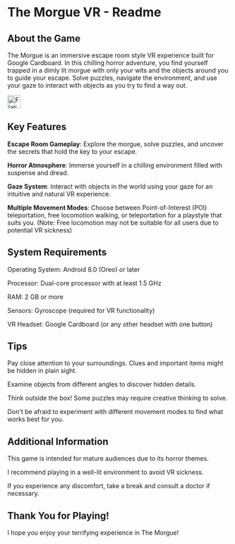 #  The Morgue VR - Readme

## About the Game

The Morgue is an immersive escape room style VR experience built for Google Cardboard.
In this chilling horror adventure, you find yourself trapped in a dimly lit morgue with only your wits and the objects around you to guide your escape. 
Solve puzzles, navigate the environment, and use your gaze to interact with objects as you try to find a way out.

<a href="https://www.youtube.com/channel/UCtkFZtqfY99xL_QGZQAVpoA">
    <img alt="Flaticon" title="Flaticon" src="https://cdn-icons-png.flaticon.com/256/1384/1384060.png" width="30">
</a>

## Key Features

<p><b>Escape Room Gameplay</b>: Explore the morgue, solve puzzles, and uncover the secrets that hold the key to your escape.</p>
<p><b>Horror Atmosphere</b>: Immerse yourself in a chilling environment filled with suspense and dread.</p>
<p><b>Gaze System</b>: Interact with objects in the world using your gaze for an intuitive and natural VR experience.</p>
<p><b>Multiple Movement Modes</b>: Choose between Point-of-Interest (POI) teleportation, free locomotion walking, or teleportation for a playstyle that suits you. (Note: Free locomotion may not be suitable for all users due to potential VR sickness)</p>

## System Requirements

Operating System: Android 8.0 (Oreo) or later

Processor: Dual-core processor with at least 1.5 GHz

RAM: 2 GB or more

Sensors: Gyroscope (required for VR functionality)

VR Headset: Google Cardboard (or any other headset with one button)

## Tips

Pay close attention to your surroundings. Clues and important items might be hidden in plain sight.

Examine objects from different angles to discover hidden details.

Think outside the box! Some puzzles may require creative thinking to solve.

Don't be afraid to experiment with different movement modes to find what works best for you.

## Additional Information

This game is intended for mature audiences due to its horror themes.

I recommend playing in a well-lit environment to avoid VR sickness.

If you experience any discomfort, take a break and consult a doctor if necessary.

## Thank You for Playing!

I hope you enjoy your terrifying experience in The Morgue!
